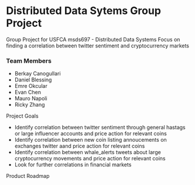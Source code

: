 # Distributed Data Sytems Group Project
Group Project for USFCA msds697 - Distributed Data Systems
Focus on finding a correlation between twitter sentiment and cryptocurrency markets

### Team Members
- Berkay Canogullari
- Daniel Blessing
- Emre Okcular
- Evan Chen
- Mauro Napoli
- Ricky Zhang

Project Goals

- Identify correlation between twitter sentiment through general hastags or large influencer accounts and price action for relevant coins
- Identify correlation between new coin listing annoucements on exchanges twitter aand price action for relevant coins
- Identify correlation between whale_alerts tweets about large cryptocurrency movements and price action for relevant coins
- Look for further correlations in financial markets

Product Roadmap 
